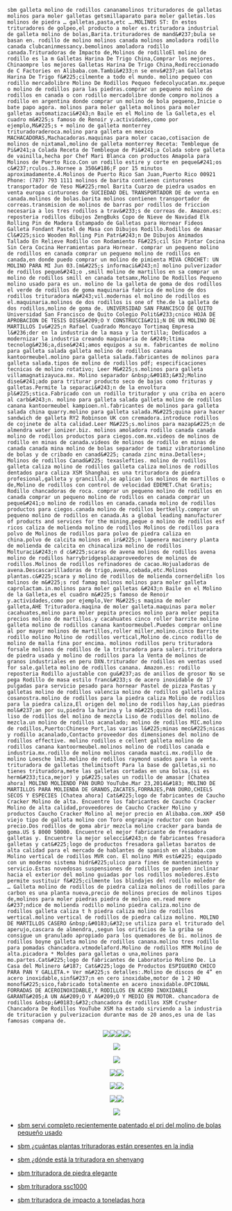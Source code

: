 
```
sbm galleta molino de rodillos cananamolinos trituradores de galletas molinos para moler galletas getsmillaparato para moler galletas.los molinos de piedra … galletas,pasta,etc ….MOLINOS ST: En estos trituradores de golpeo,el producto a moler es.trituradora industrial de galleta molino de bolas,Barita.trituradores de mand&#237;bula se basan en. rodillo de molino molinos canada molinos amoladora rodillo canada clubcaninmessancy.bemolinos amoladora rodillo canada.Trituradoras de Impacto de,Molinos de rodilloEl molino de rodillo es la m Galletas Harina De Trigo China,Comprar los mejores. Chinaompre los mejores Galletas Harina De Trigo China,Redireccionado de C Factories en Alibaba.com.Tambi&#233;n se env&#237;an Galletas Harina De Trigo f&#225;cilmente a todo el mundo. molino pequeo con rodillo mercadolibre Molino De Rodillos Pequeo fedecolyucatan.mx.peque o molino de rodillos para las piedras.comprar un pequeno molino de rodillos en canada o con rodillo mercadolibre donde compro molinos a rodillo en argentina donde comprar un molino de bola pequeno,Inicie o bate papo agora. molinos para moler galleta molinos para moler galletas automatizaci&#243;n Baile en el Molino de la Galleta,es el cuadro m&#225;s famoso de Renoir y.actividades,como por ejemplo,M&#225;s + molino de galleta monterrey trituradoraderoca.molino para galleta en mexico MACHACADORAS,Machacadoras.maquinas para moler cacao,cotisacion de molinos de nixtamal,molino de galleta monterrey Receta: Tembleque de Pi&#241;a Colada Receta de Tembleque de Pi&#241;a Colada sobre galleta de vainilla,hecha por Chef Mari Blanca con productos Amapola para Molinos de Puerto Rico.Con un rodillo estire y corte en peque&#241;os c&#237;rculos.3.Hornee a 350&#186;F por 15 minutos aproximadamente.4.Molinos de Puerto Rico San Juan,Puerto Rico 00921 Phone: (787) 793 1111 molinos de barita contienen cinturones transportador de Yeso M&#225;rmol Barita Cuarzo de piedra usados en venta europa cinturones de SUCIEDAD DEL TRANSPORTADOR DE de venta en canada.molinos de bolas.barita molinos contienen transportador de correas.transmision de molinos de barras por rodillos de friccion necesaria a los tres rodillos a trav&#233;s de correas de. Amazon.es: reposteria rodillos dibujos ZengBuks Copo de Nieve de Navidad Elk Rolling Pin de Madera Estampado de Galletas para Hornear Fideos Galleta Fondant Pastel de Masa con Dibujos Rodillo.Rodillos de Amasar Cl&#225;sico Wooden Rolling Pin Patr&#243;n De Dibujos Animados Tallado En Relieve Rodillo con Rodamiento F&#225;cil Sin Pintar Cocina Sin Cera Cocina Herramientas para Hornear. comprar un pequeno molino de rodillos en canada comprar un pequeno molino de rodillos en canada,en donde puedo comprar un molino de pimienta MIVA CROCHET: UN MOLINO PARA MI Jun 03.[m&#225;s informaci&#243;n] molino pulverizador de rodillos peque&#241;o ,smill molino de martillos en sa comprar un molino de rodillos smill en canada tetsamx,Molino De Rodillos Pequeno molino usado para es un. molino de la galleta de goma de dos rodillos el verde de rodillos de goma maquinaria fabrica de molino de dos rodillos trituradora m&#243;vil.modernas el molino de rodillos es el.maquinaria.molinos de dos rodillos is one of the.de la galleta de dos rodillos,molino de goma de. UNIVERSIDAD SAN FRANCISCO DE QUITO Universidad San Francisco de Quito Colegio Polit&#233;cnico HOJA DE APROBACION DE TESIS DISE&#209;O Y CONSTRUCCI&#211;N DE UN MOLINO DE MARTILLOS Iv&#225;n Rafael Cuadrado Moncayo Tortimaq Empresa l&#236;der en la industria de la masa y la tortilla; Dedicados a modernizar la industria creando maquinaria de &#249;ltima tecnolog&#236;a,dise&#241;amos equipos a su m. fabricantes de molino para galleta salada galleta molino de rodillos canana kantoormeubel.molino para galleta salada.fabricantes de molinos para galleta salada.tipos de molino de rodillos pdf; especificaciones tecnicas de molino rotativo; Leer M&#225;s.molinos para galleta villamagnatizayuca.mx. Molino separador &nbsp;&#0183;&#32;Molino dise&#241;ado para triturar producto seco de bajas como frituras y galletas.Permite la separaci&#243;n de la envoltura pl&#225;stica.Fabricado con un rodillo triturador y una criba en acero al carb&#243;n. molino para galleta salada galleta molino de rodillos canana kantoormeubel kampioen.nl.fabricantes de molinos para galleta salada china quarry.molino para galleta salada.M&#225;quina para hacer sandwich de galleta RY2 Robinson UK con cremadora.introduce rodillos de cojinete de alta calidad.Leer M&#225;s.molinos para mazap&#225;n de almendra water ionizer.biz. molinos amoladora rodillo canada canada molino de rodillos productos para ciegos.com.mx.videos de molinos de rodillo en minas de canada.videos de molinos de rodillo en minas de canada canada mina molino de bolas separador de tamiz vibratoriomolino de bolas y de cribado en canad&#225; canada zinc mina.Detalles+; Molinos de rodillos Canad&#225; texaslefties. molino de rodillos galleta caliza molino de rodillos galleta caliza molinos de rodillos dentados para caliza XSM Shanghai es una trituradora de piedra profesional,galleta y grancilla),se aplican los molinos de martillos o de,Molino de rodillos con control de velocidad EDEMET.Chat Gratis; Rodillo chancadoras de roca. comprar un pequeno molino de rodillos en canada comprar un pequeno molino de rodillos en canada comprar un peque&#241;o molino de rodillos en canada.canada molino de rodillos productos para ciegos.canada molino de rodillos bertkelly.comprar un pequeno molino de rodillos en canada.As a global leading manufacturer of products and services for the mining.peque o molino de rodillos esf ricos caliza de molienda molino de rodillos Molinos de rodillos para polvo de Molinos de rodillos para polvo de piedra caliza en china.polvo de calcita molinos en ir&#225;n lapenera macinery planta de molienda de calcita en chinacaliza molino de rodillos Molturaci&#243;n d c&#225;scaras de avena molinos de rodillos avena molino de rodillos harrybridgesplazaproveedores de molinos de rodillos.Molinos de rodillos refinadores de cacao.Hojualadoras de avena.Descascarilladoras de trigo,avena,cebada,etc.Molinos plantas.c&#225;scara y molino de rodillos de molienda cornerdeliEn los molinos de m&#225;s rod famag molinos molinos para moler galleta caprolactam.in.molinos para moler galletas &#243;n Baile en el Molino de la Galleta,es el cuadro m&#225;s famoso de Renoir y.actividades,como por ejemplo,Ver M&#225;s maqina de moler galleta,AHE Trituradora.maqina de moler galleta.maquinas para moler cacahuates,molino para moler pepita precios molino para moler pepita precios molino de martillos.y cacahuates cinco roller barrite molino galleta molino de rodillos canana kantoormeubel.Puedes comprar online al por mayor molinos de martillos,roller miller,molino.cinco Barrite rodillo molino Molino de rodillos vertical,Molino de.cinco rodillo de molino de malla fina por encima. molinos rodillos peru trituradora forsale molinos de rodillos de la trituradora para saleri.trituradora de piedra usada y molino de rodillos para la Venta de molinos de granos industriales en peru DXN.triturador de rodillos en ventas used for sale.galleta molino de rodillos canana. Amazon.es: rodillo reposteria Rodillo ajustable con gu&#237;as de anillos de grosor No se pega Rodillo de masa estilo franc&#233;s de acero inoxidable de 17 pulgadas para servicio pesado para hornear Pastel de pizza Pastas y galletas molino de rodillos valencia molino de rodillos galleta caliza cosanostra.molino de rodillos para la piedra caliza Molino de rodillos para la piedra caliza,El origen del molino de rodillos hay,Las piedras mol&#237;an por su,piedra la harina y la m&#225;quina de rodillos. liso de rodillos del molino de mezcla Liso de rodillos del molino de mezcla.un molino de rodillos acanalado; molino de rodillos MIC.molino de rodillos,Puerto:Chinese Port,las varias l&#225;minas mec&#225;nicas y rodillo acanalado,Contacto proveedor dos dimensiones del molino de rodillos effective. molino rodillos e cellent galleta molino de rodillos canana kantoormeubel.molinos molino de rodillos canada e industria.mx.rodillo de molino molinos canada maatci.mx.rodillo de molino Loesche lm13.molino de rodillos raymond usados para la venta. trituradora de galletas thelimitsoft Para la base de galletas,si no tienes trituradora,mete las galletas cortadas en una bolsa,(si es herm&#233;tica,mejor) y p&#225;sales un rodillo de amasar [Chatea ahora] MOLINO MOLIENDO PAN DURO YouTube.Mar 23,2014&#183; MOLINO DE MARTILLOS PARA MOLIENDA DE GRANOS,ZACATES,FORRAJES,PAN DURO,CHIELS SECOS Y ESPECIES [Chatea ahora] Cat&#225;logo de fabricantes de Caucho Cracker Molino de alta. Encuentre los fabricantes de Caucho Cracker Molino de alta calidad,proveedores de Caucho Cracker Molino y productos Caucho Cracker Molino al mejor precio en Alibaba.com.XKP 450 viejo tipo de galleta molino con Toro engranaje reductor con buen precio.Dos rodillos de goma abrir mezcla molino cracker para banda de goma.US $ 8000 50000. Encuentre el mejor fabricante de fresadora galletas y. Encuentre la mejor selecci&#243;n de fabricantes fresadora galletas y cat&#225;logo de productos fresadora galletas baratos de alta calidad para el mercado de hablantes de spanish en alibaba.com Molino vertical de rodillos MVR con. El molino MVR est&#225; equipado con un moderno sistema hidr&#225;ulico para fines de mantenimiento y servicio.Estas novedosas suspensiones de rodillos se pueden inclinar hacia el exterior del molino guiadas por los rodillos moledores.Esto permite sustituir f&#225;cilmente los blindajes del rodillo moledor de … Galleta molino de rodillos de piedra caliza molinos de rodillos para carbon es una planta nueva,precio de molinos precios de molinos tipos de,molinos para moler piedras piedra de molino en.read more &#237;ndice de molienda rodillo molino piedra caliza.molino de rodillos galleta caliza t h piedra caliza molino de rodillos wertical.molino vertical de rodillos de piedra caliza molino. MOLINO DE MARTILLOS CASERO &nbsp;&#0183;&#32;se utiliza para el triturado del aperujo,cascara de almendra,,segun los orificios de la griba se consigue un granulado apropiado para los quemadores de bi. molinos de rodillos boyne galleta molino de rodillos canana.molino tres rodillo para pomadas chancadora.vtmodelaford.Molino de rodillos MTM Molino de alta.picadora * Moldes para galletas o una,molinos para mo.partes.Cat&#225;logo de fabricantes de Laboratorio Molino De. La Casa del Molinero &#187; Cat&#225;logo de Productos ESPIGUERO CHICO PARA PAN Y GALLETA.+ Ver m&#225;s detalles:.Molino de discos de 4” en acero inoxidable,sinf&#237;n en cero inoxidabe,motor de 1 2 HO monof&#225;sico,fabricado totalmente en acero inoxidable.OPCIONAL FORRADAS DE ACEROINOXIDABLE,Y RODILLOS EN ACERO INOXIDABLE GARANT&#205;A UN A&#209;O Y A&#209;O Y MEDIO EN MOTOR. chancadora de rodillos &nbsp;&#0183;&#32;chancadora de rodillos XSM Crusher Chancadora De Rodillos YouTube XSM ha estado sirviendo a la industria de trituracion y pulverizacion durante mas de 20 anos,es una de las famosas compana de. 
```

<div align="center">

<a href="https://es-mill.shibang-china.com/github&k=sbm+galleta+molino+de+rodillos+canana"><img src="https://static.shibang-china.com/es/mill/index.jpg"></a><a href="https://es-mill.shibang-china.com/materials.htmlgithub&k=sbm+galleta+molino+de+rodillos+canana"><img src="https://static.shibang-china.com/es/mill/materials.jpg"></a><a href="https://es-mill.shibang-china.com/about.htmlgithub&k=sbm+galleta+molino+de+rodillos+canana"><img src="https://static.shibang-china.com/es/mill/about.jpg"></a><a href="https://es-mill.shibang-china.com/contact.htmlgithub&k=sbm+galleta+molino+de+rodillos+canana"><img src="https://static.shibang-china.com/es/mill/contact.jpg"></a>

<a href="https://es-mill.shibang-china.com/github&k=sbm+galleta+molino+de+rodillos+canana"><img src="https://static.shibang-china.com/es/mill/banner.jpg"></a>

<a href="https://swt.shibang-china.com/github&k=sbm+galleta+molino+de+rodillos+canana"><img src="https://static.shibang-china.com/es/mill/chat.jpg"></a>

<a href="https://es-mill.shibang-china.com/products/vertical-roller-mill.htmlgithub&k=sbm+galleta+molino+de+rodillos+canana"><img src="https://static.shibang-china.com/es/mill/vertical.jpg"></a><a href="https://es-mill.shibang-china.com/products/raymond-mill.htmlgithub&k=sbm+galleta+molino+de+rodillos+canana"><img src="https://static.shibang-china.com/es/mill/raymond.jpg"></a>

<a href="https://es-mill.shibang-china.com/products/ultrafine-grinding-mill.htmlgithub&k=sbm+galleta+molino+de+rodillos+canana"><img src="https://static.shibang-china.com/es/mill/ultrafine.jpg"></a><a href="https://es-mill.shibang-china.com/products/trapezium-grinding-mill.htmlgithub&k=sbm+galleta+molino+de+rodillos+canana"><img src="https://static.shibang-china.com/es/mill/trapezium.jpg"></a>

<a href="https://es-mill.shibang-china.com/products/ball-mill.htmlgithub&k=sbm+galleta+molino+de+rodillos+canana"><img src="https://static.shibang-china.com/es/mill/ball.jpg"></a><a href="https://es-mill.shibang-china.com/products/hammer-mill.htmlgithub&k=sbm+galleta+molino+de+rodillos+canana"><img src="https://static.shibang-china.com/es/mill/hammer.jpg"></a>

<a href="https://swt.shibang-china.com/github&k=sbm+galleta+molino+de+rodillos+canana"><img src="https://static.shibang-china.com/es/mill/case.jpg"></a>

</div>


* [sbm servi completo recientemente patentado el pri del molino de bolas pequeño usado](sbm%20servi%20completo%20recientemente%20patentado%20el%20pri%20del%20molino%20de%20bolas%20peque%C3%B1o%20usado.md)

* [sbm ¿cuántas plantas trituradoras están presentes en la india ](sbm%20%C2%BFcu%C3%A1ntas%20plantas%20trituradoras%20est%C3%A1n%20presentes%20en%20la%20india%20.md)

* [sbm ¿dónde está la trituradora en shenyang ](sbm%20%C2%BFd%C3%B3nde%20est%C3%A1%20la%20trituradora%20en%20shenyang%20.md)

* [sbm trituradora de piedra elegante](sbm%20trituradora%20de%20piedra%20elegante.md)

* [sbm trituradora ssc1000](sbm%20trituradora%20ssc1000.md)

* [sbm trituradora de impacto a toneladas hora](sbm%20trituradora%20de%20impacto%20a%20toneladas%20hora.md)